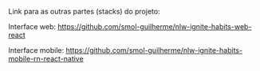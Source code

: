 Link para as outras partes (stacks) do projeto:

Interface web: https://github.com/smol-guilherme/nlw-ignite-habits-web-react

Interface mobile: https://github.com/smol-guilherme/nlw-ignite-habits-mobile-rn-react-native
